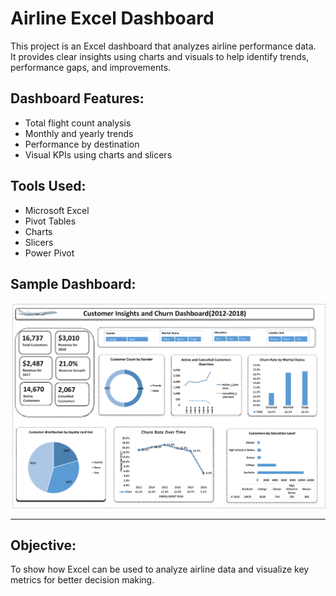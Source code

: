 # Airline Excel Dashboard 

This project is an Excel dashboard that analyzes airline performance data.  
It provides clear insights using charts and visuals to help identify trends, performance gaps, and improvements.

## Dashboard Features:
- Total flight count analysis
- Monthly and yearly trends
- Performance by destination
- Visual KPIs using charts and slicers

## Tools Used:
- Microsoft Excel
- Pivot Tables
- Charts
- Slicers
- Power Pivot 

##  Sample Dashboard:
![Airline Dashboard](./Airline_Dashboard.png)

---

## Objective:
To show how Excel can be used to analyze airline data and visualize key metrics for better decision making.
